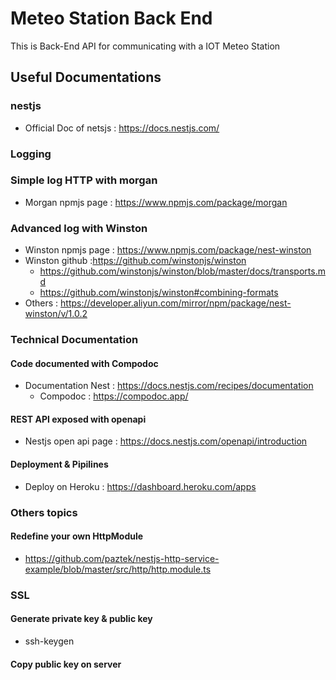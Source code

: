 # Meteo Station Back End

This is Back-End API for communicating with a IOT Meteo Station

## Useful Documentations

### nestjs

- Official Doc of netsjs : https://docs.nestjs.com/

### Logging

### Simple log HTTP with morgan
- Morgan npmjs page : https://www.npmjs.com/package/morgan
### Advanced log with Winston

- Winston npmjs page : https://www.npmjs.com/package/nest-winston
- Winston github :https://github.com/winstonjs/winston
    - https://github.com/winstonjs/winston/blob/master/docs/transports.md
    - https://github.com/winstonjs/winston#combining-formats
- Others : https://developer.aliyun.com/mirror/npm/package/nest-winston/v/1.0.2

### Technical Documentation

#### Code documented with Compodoc
- Documentation Nest : https://docs.nestjs.com/recipes/documentation
  - Compodoc : https://compodoc.app/
  
#### REST API exposed with openapi
- Nestjs open api page : https://docs.nestjs.com/openapi/introduction

#### Deployment & Pipilines

- Deploy on Heroku : https://dashboard.heroku.com/apps


### Others topics

#### Redefine your own HttpModule
- https://github.com/paztek/nestjs-http-service-example/blob/master/src/http/http.module.ts

### SSL

#### Generate private key & public key
- ssh-keygen
#### Copy public key on server

